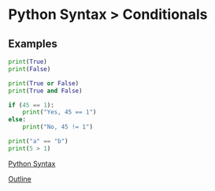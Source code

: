 Python Syntax > Conditionals
=============================

Examples
--------

```python
print(True)
print(False)

print(True or False)
print(True and False)

if (45 == 1):
    print("Yes, 45 == 1")
else:
    print("No, 45 != 1")

print("a" == "b")
print(5 > 1)
```

[Python Syntax](readme.md)

[Outline](../outline.md)
